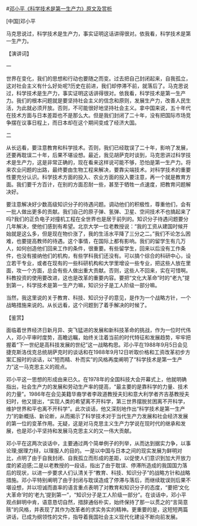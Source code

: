 #[邓小平《科学技术是第一生产力》原文及赏析](https://www.vrrw.net/wx/14798.html)

[中国]邓小平

马克思说过，科学技术是生产力，事实证明这话讲得很对。依我看，科学技术是第一生产力。

【演讲词】

一

世界在变化，我们的思想和行动也要随之而变。过去把自己封闭起来，自我孤立，这对社会主义有什么好处呢?历史在前进，我们却停滞不前，就落后了。马克思说过，科学技术是生产力，事实证明这话讲得很对。依我看，科学技术是第一生产力。我们的根本问题就是要坚持社会主义的信念和原则，发展生产力，改善人民生活，为此就必须开放。否则，不可能很好地坚持社会主义。拿中国来说，五十年代在技术方面与日本差距也不是那么大。但是我们封闭了二十年，没有把国际市场竞争摆在议事日程上，而日本却在这个期间变成了经济大国。

二

从长远看，要注意教育和科学技术。否则，我们已经耽误了二十年，影响了发展，还要再耽误二十年，后果不堪设想。最近，我见胡萨克时谈到，马克思讲过科学技术是生产力，这是非常正确的，现在看来这样说可能不够，恐怕是第一生产力。将来农业问题的出路，最终要由生物工程来解决，要靠尖端技术。对科学技术的重要性要充分认识。科学技术方面的投入、农业方面的投入要注意，再一个就是教育方面。我们要千方百计，在别的方面忍耐一些，甚至于牺牲一点速度，把教育问题解决好。

要注意解决好少数高级知识分子的待遇问题。调动他们的积极性，尊重他们，会有一批人做出更多的贡献。我们自己的原子弹、氢弹、卫星、空间技术不也搞起来了吗?我们的正负电子对撞机工程在全世界也是居于前列的。知识分子待遇问题要分几年解决，使他们感到有希望。北京大学一位老教授说：“我的工资从建国时候开始就是这么多，但是现在物价涨了，我的生活水平降了三分之二。”我们不论怎么困难，也要提高教师的待遇。这个事情，在国际上都有影响。我们的留学生有几万人，如何创造他们回来工作的条件，很重要。有些留学生，回来以后没有工作条件，也没有接纳他们的机构，有些学科我们还没有。可以搞个综合的科研中心，设立若干专业，或者在现有的一些科研机构和大学里增设一些专业，把这些人放在里面，攻一个方面，总会有些人做出重大贡献。否则，这些人不回来，实在可惜啊。科教投资的使用要改进，这也是改革的重要内容。要把“文化大革命”时的“老九”提到第一，科学技术是第一生产力嘛，知识分子是工人阶级一部分嘛。

当然，我这里说的关于教育、科技、知识分子的意见，是作为一个战略方针，一个战略措施来说的。从长远看，这个问题到了着手解决的时候了。



【鉴赏】

面临着世界经济日新月异、突飞猛进的发展和新科技革命的挑战，作为一位时代伟人，邓小平审时度势，高瞻远瞩，始终关注着当前的时代特征和发展趋势，牢牢把握着“下一世纪是高科技发展的世纪”这一战略构思。邓小平在1988年9月5日会见捷克斯洛伐克总统胡萨克时的谈话和在1988年9月12日听取价格和工资改革初步方案汇报时的谈话，以“短而精、朴而实”的风格再度阐明了“科学技术是第一生产力”这一马克思主义的观点。

邓小平这一思想的形成由来已久。在1978年的全国科技大会开幕式上，他就明确指出，社会生产力的发展和劳动生产率的提高，“最主要的是靠科学的力量、技术的力量”。1986年在会见美籍华裔学者李政道教授夫妇和意大利学者齐吉基教授夫妇时，他又提出，“实现人类的希望离不开科学，第三世界摆脱贫困离不开科学，维护世界和平也离不开科学”。此次谈话，他又深刻地作出“科学技术是第一生产力”的新概括、新论断，从而揭示了科学技术对于当代生产力发展和社会经济发展的第一位的变革作用。无疑，这是对马克思主义生产力学说在现时代的继承和发展，也是邓小平坚持和发展马克思主义的又一伟大贡献。

邓小平在这两次谈话中，主要通过两个简单例子的列举，从而达到据实力争，以事论理;据理力辩，以理服人的目的。一是以中国与日本之间的现实发展为鲜明对比，点明了由于自我封闭、自我孤立而形成的差距，以促使人们意识到加大开放力度的紧迫感;二是以老教授的一段话，指出了由于耽误、停滞所造成的我国国力落后的现状，以进一步要求人们认清关于“教育、科技、知识分子”的战略方针和战略措施。邓小平特别阐明了由于封闭与耽误造成了停滞与落后，而继续耽误则后果不堪设想，并以坦诚而直率的语言重点表明了对教育和知识分子的态度，“要把‘文化大革命’时的‘老九’提到第一”，“知识分子是工人阶级一部分”。在谈话中，邓小平观点鲜明中肯，语意恳切自然，措辞通俗朴实，始终保持了那一以贯之的“言简意赅”的风格，并表现了其作为改革者的求实务实的精神。更重要的是，这短短两篇讲话，已成为纲领性的文件，指导着我国社会主义现代化建设不断向前发展。


